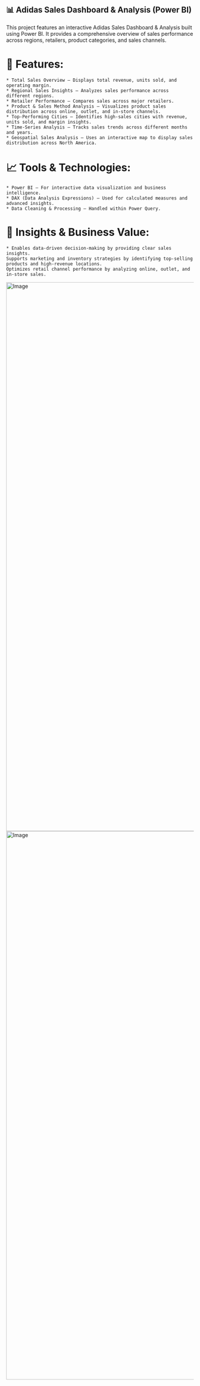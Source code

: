 ## 📊 Adidas Sales Dashboard & Analysis (Power BI)

This project features an interactive Adidas Sales Dashboard & Analysis built using Power BI. It provides a comprehensive overview of sales performance across regions, retailers, product categories, and sales channels.
# 🔹 Features:

    * Total Sales Overview – Displays total revenue, units sold, and operating margin.
    * Regional Sales Insights – Analyzes sales performance across different regions.
    * Retailer Performance – Compares sales across major retailers.
    * Product & Sales Method Analysis – Visualizes product sales distribution across online, outlet, and in-store channels.
    * Top-Performing Cities – Identifies high-sales cities with revenue, units sold, and margin insights.
    * Time-Series Analysis – Tracks sales trends across different months and years.
    * Geospatial Sales Analysis – Uses an interactive map to display sales distribution across North America.

# 📈 Tools & Technologies:

    * Power BI – For interactive data visualization and business intelligence.
    * DAX (Data Analysis Expressions) – Used for calculated measures and advanced insights.
    * Data Cleaning & Processing – Handled within Power Query.

# 🎯 Insights & Business Value:

    * Enables data-driven decision-making by providing clear sales insights.
    Supports marketing and inventory strategies by identifying top-selling products and high-revenue locations.
    Optimizes retail channel performance by analyzing online, outlet, and in-store sales.


<img width="1470" alt="Image" src="https://github.com/user-attachments/assets/632c9025-4fe4-4efe-aba2-e26b72eb4035" />




<img width="1469" alt="Image" src="https://github.com/user-attachments/assets/71838c05-6470-4061-8c85-10f0273a629e" />

